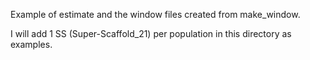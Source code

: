 Example of estimate and the window files created from make_window. 

I will add 1 SS (Super-Scaffold_21) per population in this directory as examples.
